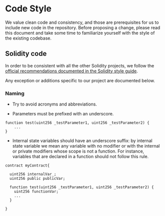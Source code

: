 # Code Style

We value clean code and consistency, and those are prerequisites for us to
include new code in the repository. Before proposing a change, please read this
document and take some time to familiarize yourself with the style of the
existing codebase.

## Solidity code

In order to be consistent with all the other Solidity projects, we follow the
[official recommendations documented in the Solidity style guide](http://solidity.readthedocs.io/en/latest/style-guide.html).

Any exception or additions specific to our project are documented below.

### Naming

* Try to avoid acronyms and abbreviations.

* Parameters must be prefixed with an underscore.

```
function test(uint256 _testParameter1, uint256 _testParameter2) {
    ...
}
```

* Internal state variables should have an underscore suffix: by internal state
  variable we mean any variable with no modifier or with the internal or private
  modifiers whose scope is not a function. For instance, variables that are
  declared in a function should not follow this rule.


```
contract myContract{

  uint256 internalVar_;
  uint256 public publicVar;

  function test(uint256 _testParameter1, uint256 _testParameter2) {
    uint256 functionVar;
    ...
  }

}
```
